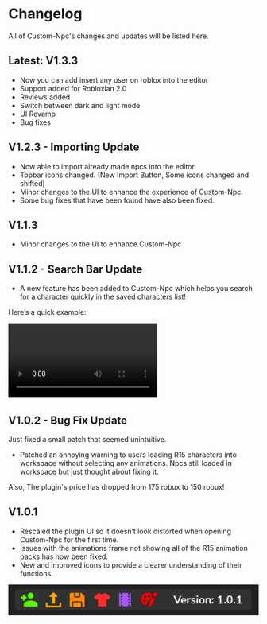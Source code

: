 # Changelog
All of Custom-Npc's changes and updates will be listed here.

## Latest: V1.3.3
* Now you can add insert any user on roblox into the editor
* Support added for Robloxian 2.0
* Reviews added
* Switch between dark and light mode
* UI Revamp
* Bug fixes

## V1.2.3 - Importing Update
<!-- ::: details Update Details -->
* Now able to import already made npcs into the editor.
* Topbar icons changed. (New Import Button, Some icons changed and shifted)
* Minor changes to the UI to enhance the experience of Custom-Npc.
* Some bug fixes that have been found have also been fixed.
<!-- ::: -->

## V1.1.3

<!-- ::: details Update Details -->
* Minor changes to the UI to enhance Custom-Npc
<!-- ::: -->

## V1.1.2 - Search Bar Update

<!-- ::: details Update Details -->
* A new feature has been added to Custom-Npc which helps you search for a character quickly in the saved characters list!

Here’s a quick example:

<video controls='controls' src='./assets/CNpcUpd1.1.2Vid.mp4'></video>
<!-- ::: -->

## V1.0.2 - Bug Fix Update

<!-- ::: details Update Details -->
Just fixed a small patch that seemed unintuitive.

* Patched an annoying warning to users loading R15 characters into workspace without selecting any animations. Npcs still loaded in workspace but just thought about fixing it.

Also, The plugin's price has dropped from 175 robux to 150 robux!
<!-- ::: -->

## V1.0.1

<!-- ::: details Update Details -->
* Rescaled the plugin UI so it doesn’t look distorted when opening Custom-Npc for the first time.
* Issues with the animations frame not showing all of the R15 animation packs has now been fixed.
* New and improved icons to provide a clearer understanding of their functions.

![Image](./assets/CNpcUpd1.0.1Image.png)
<!-- ::: -->
